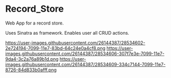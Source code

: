 # Record_Store
Web App for a record store.

Uses Sinatra as framework.
Enables user all CRUD actions.

https://user-images.githubusercontent.com/26144387/28534602-2e724194-7099-11e7-83bd-64c24e0a4cf8.png
https://user-images.githubusercontent.com/26144387/28534606-307f7e3e-7099-11e7-9da4-3c2a76a89b1d.png
https://user-images.githubusercontent.com/26144387/28534609-334c7144-7099-11e7-8726-84d833b0afff.png
